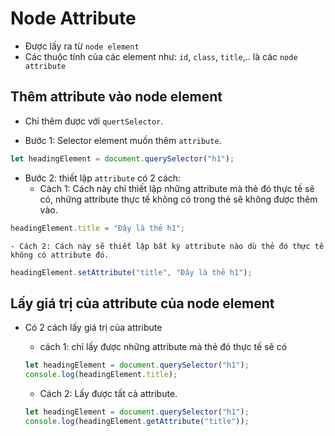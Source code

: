 # Node Attribute

- Được lấy ra từ `node element`
- Các thuộc tính của các element như: `id`, `class`, `title`,.. là các `node attribute`

## Thêm attribute vào node element

- Chỉ thêm được với `quertSelector`.

- Bước 1: Selector element muốn thêm `attribute`.

```js
let headingElement = document.querySelector("h1");
```

- Bước 2: thiết lập `attribute` có 2 cách:
  - Cách 1: Cách này chỉ thiết lập những attribute mà thẻ đó thực tế sẽ có, những attribute thực tế không có trong thẻ sẽ không được thêm vào.

```js
headingElement.title = "Đây là thẻ h1";
```

    - Cách 2: Cách này sẽ thiết lập bất kỳ attribute nào dù thẻ đó thực tế không có attribute đó.

```js
headingElement.setAttribute("title", "Đây là thẻ h1");
```

## Lấy giá trị của attribute của node element

- Có 2 cách lấy giá trị của attribute

    - cách 1: chỉ lấy được những attribute mà thẻ đó thực tế sẽ có

    ```js
    let headingElement = document.querySelector("h1");
    console.log(headingElement.title);
    ```

    - Cách 2: Lấy được tất cả attribute.

    ```js
    let headingElement = document.querySelector("h1");
    console.log(headingElement.getAttribute("title"));
    ```

